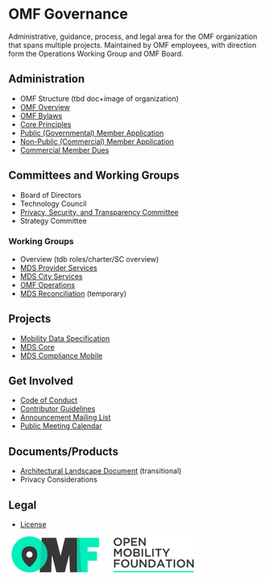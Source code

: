 # OMF Governance
Administrative, guidance, process, and legal area for the OMF organization that spans multiple projects.  Maintained by OMF employees, with direction form the Operations Working Group and OMF Board.

## Administration

- OMF Structure (tbd doc+image of organization)
- [OMF Overview](https://github.com/openmobilityfoundation/governance/blob/master/documents/OpenMobilityFoundation_Overview.pdf) 
- [OMF Bylaws](https://github.com/openmobilityfoundation/governance/blob/master/legal/OMF-Bylaws-CURRENT.pdf)
- [Core Principles](https://github.com/openmobilityfoundation/governance/blob/master/documents/OpenMobilityFoundation_Principles.pdf) 
- [Public (Governmental) Member Application](https://github.com/openmobilityfoundation/governance/blob/master/documents/2020-01-Public-Member-Application.pdf)
- [Non-Public (Commercial) Member Application](https://github.com/openmobilityfoundation/governance/blob/master/documents/2020-01-OMF-Non-Public-Member-Application.pdf) 
- [Commercial Member Dues](https://github.com/openmobilityfoundation/governance/blob/master/documents/OMF-2020-2021-Commercial-Member-Dues-FINAL.pdf)

## Committees and Working Groups

- Board of Directors
- Technology Council
- [Privacy, Security, and Transparency Committee](https://github.com/openmobilityfoundation/privacy-committee)
- Strategy Committee

### Working Groups

- Overview (tdb roles/charter/SC overview)
- [MDS Provider Services](https://github.com/openmobilityfoundation/mobility-data-specification/wiki/MDS-Provider-Services-Working-Group)
- [MDS City Services](https://github.com/openmobilityfoundation/mobility-data-specification/wiki/MDS-City-Services-Working-Group)
- [OMF Operations](https://github.com/openmobilityfoundation/mobility-data-specification/wiki/Working-Group-Operations-(wg-ops))
- [MDS Reconciliation](https://github.com/openmobilityfoundation/mobility-data-specification/wiki/MDS-API-reconciliation) (temporary)

## Projects

- [Mobility Data Specification](https://github.com/openmobilityfoundation/mobility-data-specification)
- [MDS Core](https://github.com/openmobilityfoundation/mds-core)
- [MDS Compliance Mobile](https://github.com/openmobilityfoundation/mds-compliance-mobile)

## Get Involved

- [Code of Conduct](https://github.com/openmobilityfoundation/governance/blob/master/CODE_OF_CONDUCT.md)
- [Contributor Guidelines](https://github.com/openmobilityfoundation/governance/blob/master/CONTRIBUTING.md)
- [Announcement Mailing List](https://groups.google.com/a/groups.openmobilityfoundation.org/forum/#!forum/mds-announce)
- [Public Meeting Calendar](https://calendar.google.com/calendar/embed?src=openmobilityfoundation.org_g6gsaccjvijnmlhigfpj01ngp0%40group.calendar.google.com&ctz=America%2FLos_Angeles)

## Documents/Products

- [Architectural Landscape Document](https://github.com/openmobilityfoundation/governance/blob/master/documents/OMF-Transitional-Architectural-Landscape-FINAL.pdf) (transitional)
- Privacy Considerations

## Legal

- [License](https://github.com/openmobilityfoundation/governance/blob/master/LICENSE)


![omf-sig-icon-small](https://github.com/sarob/operations/blob/master/omf-sig-icon-small.png)
